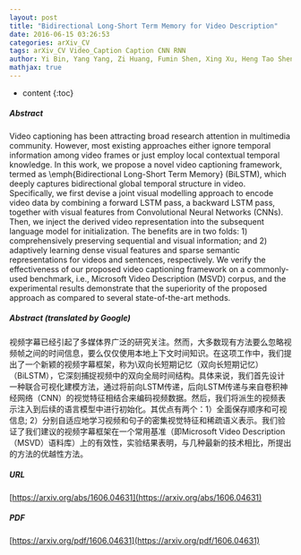 ```yaml
---
layout: post
title: "Bidirectional Long-Short Term Memory for Video Description"
date: 2016-06-15 03:26:53
categories: arXiv_CV
tags: arXiv_CV Video_Caption Caption CNN RNN
author: Yi Bin, Yang Yang, Zi Huang, Fumin Shen, Xing Xu, Heng Tao Shen
mathjax: true
---
```


* content
{:toc}

##### Abstract
Video captioning has been attracting broad research attention in multimedia community. However, most existing approaches either ignore temporal information among video frames or just employ local contextual temporal knowledge. In this work, we propose a novel video captioning framework, termed as \emph{Bidirectional Long-Short Term Memory} (BiLSTM), which deeply captures bidirectional global temporal structure in video. Specifically, we first devise a joint visual modelling approach to encode video data by combining a forward LSTM pass, a backward LSTM pass, together with visual features from Convolutional Neural Networks (CNNs). Then, we inject the derived video representation into the subsequent language model for initialization. The benefits are in two folds: 1) comprehensively preserving sequential and visual information; and 2) adaptively learning dense visual features and sparse semantic representations for videos and sentences, respectively. We verify the effectiveness of our proposed video captioning framework on a commonly-used benchmark, i.e., Microsoft Video Description (MSVD) corpus, and the experimental results demonstrate that the superiority of the proposed approach as compared to several state-of-the-art methods.

##### Abstract (translated by Google)
视频字幕已经引起了多媒体界广泛的研究关注。然而，大多数现有方法要么忽略视频帧之间的时间信息，要么仅仅使用本地上下文时间知识。在这项工作中，我们提出了一个新颖的视频字幕框架，称为\双向长短期记忆（双向长短期记忆）（BiLSTM），它深刻捕捉视频中的双向全局时间结构。具体来说，我们首先设计一种联合可视化建模方法，通过将前向LSTM传递，后向LSTM传递与来自卷积神经网络（CNN）的视觉特征相结合来编码视频数据。然后，我们将派生的视频表示注入到后续的语言模型中进行初始化。其优点有两个：1）全面保存顺序和可视信息; 2）分别自适应地学习视频和句子的密集视觉特征和稀疏语义表示。我们验证了我们建议的视频字幕框架在一个常用基准（即Microsoft Video Description（MSVD）语料库）上的有效性，实验结果表明，与几种最新的技术相比，所提出的方法的优越性方法。

##### URL
[https://arxiv.org/abs/1606.04631](https://arxiv.org/abs/1606.04631)

##### PDF
[https://arxiv.org/pdf/1606.04631](https://arxiv.org/pdf/1606.04631)

